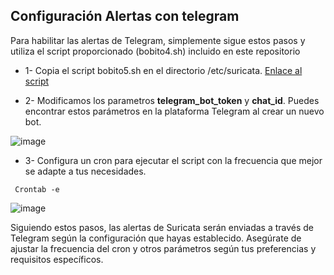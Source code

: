 ## Configuración Alertas con telegram

Para habilitar las alertas de Telegram, simplemente sigue estos pasos y utiliza el script proporcionado (bobito4.sh) incluido en este repositorio

- 1- Copia el script bobito5.sh en el directorio /etc/suricata. [Enlace al script](botito5.sh)

- 2- Modificamos los parametros **telegram_bot_token** y **chat_id**. Puedes encontrar estos parámetros en la plataforma Telegram al crear un nuevo bot.

![image](https://github.com/Scosrom/Suricata-Telegram/assets/114906778/67c26142-2b9a-4c7e-91a4-8a50338a1d71)

- 3- Configura un cron para ejecutar el script con la frecuencia que mejor se adapte a tus necesidades.

``` Crontab -e```

![image](https://github.com/Scosrom/Suricata-Telegram/assets/114906778/aed53f86-ba5f-487b-9e14-5e119b4c6df7)

Siguiendo estos pasos, las alertas de Suricata serán enviadas a través de Telegram según la configuración que hayas establecido. Asegúrate de ajustar la frecuencia del cron y otros parámetros según tus preferencias y requisitos específicos.
